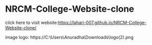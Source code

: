 # NRCM-College-Website-clone
click here to visit website:https://lahari-007.github.io/NRCM-College-Website-clone/
 
image logo: https://C:\Users\Anuradha\Downloads\logo(2).png
